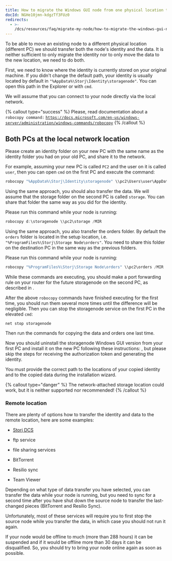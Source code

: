 ```yaml
---
title: How to migrate the Windows GUI node from one physical location to another?
docId: NGHe10jmn-kdgzTf3FUz0
redirects:
  - >-
    /dcs/resources/faq/migrate-my-node/how-to-migrate-the-windows-gui-node-from-a-one-physical-location-to-other
---
```


To be able to move an existing node to a different physical location (different PC) we should transfer both the node's identity and the data. It is neither sufficient to only migrate the identity nor to only move the data to the new location, we need to do both.

First, we need to know where the identity is currently stored on your original machine. If you didn't change the default path, your identity is usually located by default in `"%AppData%\Storj\Identity\storagenode"`. You can open this path in the Explorer or with `cmd`.

We will assume that you can connect to your node directly via the local network.

{% callout type="success"  %}
Please, read documentation about a `robocopy command:` [`https://docs.microsoft.com/en-us/windows-server/administration/windows-commands/robocopy`](https://docs.microsoft.com/en-us/windows-server/administration/windows-commands/robocopy)
{% /callout %}

## Both PCs at the local network location

Please create an identity folder on your new PC with the same name as the identity folder you had on your old PC, and share it to the network.

For example, assuming your new PC is called `PC2` and the user on it is called `user`, then you can open `cmd` on the first PC and execute the command:

```powershell
robocopy "%AppData%\Storj\Identity\storagenode" \\pc2\Users\user\AppData\Roaming\Storj\Identity\storagenode /MIR
```

Using the same approach, you should also transfer the data. We will assume that the storage folder on the second PC is called `storage`. You can share that folder the same way as you did for the identity.

Please run this command while your node is running:

```powershell
robocopy d:\storagenode \\pc2\storage /MIR
```

Using the same approach, you also transfer the orders folder. By default the `orders` folder is located in the setup location, i.e. `"%ProgramFiles%\Storj\Storage Node\orders"`. You need to share this folder on the destination PC in the same way as the previous folders.

Please run this command while your node is running:

```powershell
robocopy "%ProgramFiles%\Storj\Storage Node\orders" \\pc2\orders /MIR
```

While these commands are executing, you should make a port forwarding rule on your router for the future storagenode on the second PC, as described in [](docId:y0jltT-HzKPmDefi532sd).

After the above `robocopy` commands have finished executing for the first time, you should run them several more times until the difference will be negligible. Then you can stop the storagenode service on the first PC in the elevated `cmd`:

```shell
net stop storagenode
```

Then run the commands for copying the data and orders one last time.&#x20;

Now you should uninstall the storagenode Windows GUI version from your first PC and install it on the new PC following these instructions: [](docId:5shJebpS3baWj6LDV5ANQ), but please skip the steps for receiving the authorization token and generating the identity.

You must provide the correct path to the locations of your copied identity and to the copied data during the installation wizard.

{% callout type="danger"  %}
The network-attached storage location could work, but it is neither supported nor recommended!
{% /callout %}

### Remote location

There are plenty of options how to transfer the identity and data to the remote location, here are some examples:

- [Storj DCS](https://www.storj.io/)

- ftp service

- file sharing services&#x20;

- BitTorrent

- Resilio sync

- Team Viewer

Depending on what type of data transfer you have selected, you can transfer the data while your node is running, but you need to sync for a second time after you have shut down the source node to transfer the last-changed pieces (BitTorrent and Resilio Sync).

Unfortunately, most of these services will require you to first stop the source node while you transfer the data, in which case you should not run it again.

If your node would be offline to much (more than 288 hours) it can be suspended and if it would be offline more than 30 days it can be disqualified. So, you should try to bring your node online again as soon as possible.
